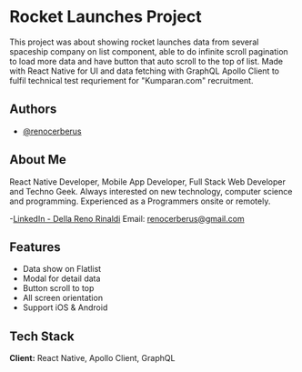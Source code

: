 
# Rocket Launches Project

This project was about showing rocket launches data from several spaceship company on list component, able to do infinite scroll pagination to load more data and have button that auto scroll to the top of list.
Made with React Native for UI and data fetching with GraphQL Apollo Client to fulfil technical test requriement for "Kumparan.com" recruitment.



## Authors

- [@renocerberus](https://www.github.com/renocerberus)

  
## About Me
React Native Developer, Mobile App Developer, Full Stack Web Developer and Techno Geek. Always interested on new technology, computer science and programming. Experienced as a Programmers onsite or remotely.

-[LinkedIn - Della Reno Rinaldi](https://www.linkedin.com/in/della-reno-rinaldi-1b0790a2/)
Email: renocerberus@gmail.com
  
## Features

- Data show on Flatlist
- Modal for detail data
- Button scroll to top
- All screen orientation
- Support iOS & Android

  
## Tech Stack

**Client:** React Native, Apollo Client, GraphQL
  
